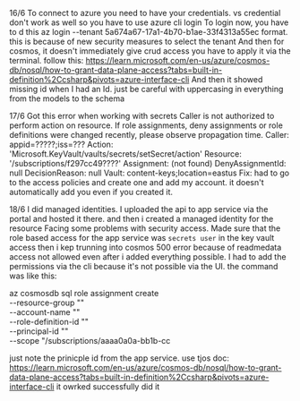 ﻿16/6
To connect to azure you need to have your credentials. vs credential don't work as well so you have to use azure cli login
To login now, you have to d this  az login --tenant 5a674a67-17a1-4b70-b1ae-33f4313a55ec  format. this is because of new security measures to select the tenant
And then for cosmos, it doesn't immediately give crud access you have to apply it via the terminal. follow this: https://learn.microsoft.com/en-us/azure/cosmos-db/nosql/how-to-grant-data-plane-access?tabs=built-in-definition%2Ccsharp&pivots=azure-interface-cli
And then it showed missing id when I had an Id. just be careful with uppercasing in everything from the models to the schema

17/6
Got this error when working with secrets
Caller is not authorized to perform action on resource. If role assignments, deny assignments or role definitions were changed recently, please observe propagation time. 
Caller: appid=?????;iss=???
Action: 'Microsoft.KeyVault/vaults/secrets/setSecret/action'
Resource: '/subscriptions/f297cc49????' 
Assignment: (not found) DenyAssignmentId: null DecisionReason: null Vault: content-keys;location=eastus
Fix: had to go to the access policies and create one and add my account. it doesn't automatically add you even if you created it.

18/6
I did managed identities. I uploaded the api to app service via the portal and hosted it there. and then i created a managed identity for the resource
Facing some problems with security access.
Made sure that the role based access for the app service was `secrets user` in the key vault access
then i kep trunning into cosmos 500 error because of readmedata access not allowed even after i added everything possible.
I had to add the permissions via the cli because it's not possible via the UI.
the command was like this:

az cosmosdb sql role assignment create \
    --resource-group "<name-of-existing-resource-group>" \
    --account-name "<name-of-existing-nosql-account>" \
    --role-definition-id "<id-of-new-role-definition>" \
    --principal-id "<id-of-existing-identity>" \
    --scope "/subscriptions/aaaa0a0a-bb1b-cc

just note the prinicple id from the app service. use tjos doc: https://learn.microsoft.com/en-us/azure/cosmos-db/nosql/how-to-grant-data-plane-access?tabs=built-in-definition%2Ccsharp&pivots=azure-interface-cli
it owrked successfully did it